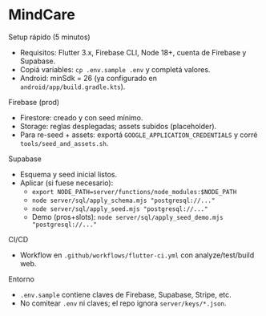 # MindCare

Setup rápido (5 minutos)

- Requisitos: Flutter 3.x, Firebase CLI, Node 18+, cuenta de Firebase y Supabase.
- Copiá variables: `cp .env.sample .env` y completá valores.
- Android: minSdk = 26 (ya configurado en `android/app/build.gradle.kts`).

Firebase (prod)
- Firestore: creado y con seed mínimo.
- Storage: reglas desplegadas; assets subidos (placeholder).
- Para re-seed + assets: exportá `GOOGLE_APPLICATION_CREDENTIALS` y corré `tools/seed_and_assets.sh`.

Supabase
- Esquema y seed inicial listos.
- Aplicar (si fuese necesario):
  - `export NODE_PATH=server/functions/node_modules:$NODE_PATH`
  - `node server/sql/apply_schema.mjs "postgresql://..."`
  - `node server/sql/apply_seed.mjs "postgresql://..."`
  - Demo (pros+slots): `node server/sql/apply_seed_demo.mjs "postgresql://..."`

CI/CD
- Workflow en `.github/workflows/flutter-ci.yml` con analyze/test/build web.

Entorno
- `.env.sample` contiene claves de Firebase, Supabase, Stripe, etc.
- No comitear `.env` ni claves; el repo ignora `server/keys/*.json`.
